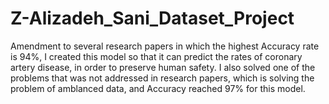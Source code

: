 # Z-Alizadeh_Sani_Dataset_Project
Amendment to several research papers in which the highest Accuracy rate is 94%, I created this
model so that it can predict the rates of coronary artery disease, in order to preserve human safety.
I also solved one of the problems that was not addressed in research papers, which is solving the
problem of amblanced data, and Accuracy reached 97% for this model.
